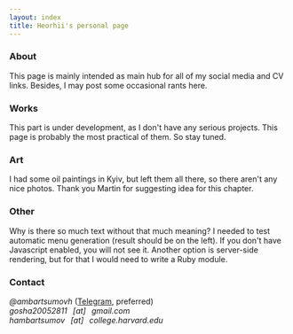 ```yaml
---
layout: index
title: Heorhii's personal page
---
```

### About

This page is mainly intended as main hub for all of my social media and CV links.
Besides, I may post some occasional rants here.

### Works

This part is under development, as I don't have any serious projects. This page is probably the most practical of them. So stay tuned.

### Art

I had some oil paintings in Kyiv, but left them all there, so there aren't any nice photos. Thank you Martin for suggesting idea for this chapter. 

### Other

Why is there so much text without that much meaning? I needed to test automatic menu generation (result should be on the left). If you don't have Javascript enabled, you will not see it. Another option is server-side rendering, but for that I would need to write a Ruby module.

### Contact

*@ambartsumovh* ([Telegram](https://telegram.org/), preferred)\
*gosha20052811⠀[аt]⠀gmail.com*\
*hambartsumov⠀[аt]⠀college.harvard.edu*